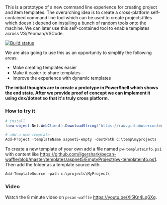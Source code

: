 This is a prototype of a new command line experience for creating project and item templates. The overarching idea is to create a cross-platform self-contained
command line tool which can be used to create projects/files which doesn't depend on installing a bunch of random tools onto the machine. We can later use this
self-contained tool to enable templates across VS/Yeoman/VSCode.

[![Build status](https://ci.appveyor.com/api/projects/status/yrif6mr7ep1yt6ct?svg=true)](https://ci.appveyor.com/project/sayedihashimi/pecan-waffle)

We are also going to use this as an opportunity to simplify the following areas.

 - Make creating templates easier
 - Make it easier to share templates 
 - Improve the experience with dynamic templates
 
**The initial thoughts are to create a prototype in PowerShell which shows the end state. After we provide proof of concept we can implement it
using dnx/dotnet so that it's truly cross platform.**

### How to try it

```powershell
# install
(new-object Net.WebClient).DownloadString("https://raw.githubusercontent.com/ligershark/pecan-waffle/master/install.ps1") | iex

# add a new template
Add-Project -templateName aspnet5-empty -destPath C:\temp\myprojects
```

To create a new template of your own add a file named `pw-templateinfo.ps1` with content like https://github.com/ligershark/pecan-waffle/blob/master/templates/aspnet5/EmptyProject/pw-templateinfo.ps1. Then add the folder as a template source with.

```powershell
Add-TemplateSource -path c:\projects\MyProject\
```

### Video

Watch the 8 minute video on `pecan-waffle` https://youtu.be/Xi5Kn4Lq6Xg.